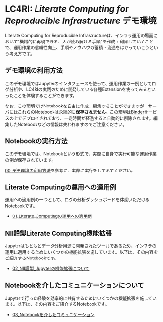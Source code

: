 # LC4RI: *Literate Computing for Reproducible Infrastructure* デモ環境

Literate Computing for Reproducible Infrastructureは、インフラ運用の場面において"機械的に再現できる、人が読み解ける手順"を作成・利用していくことで、運用作業の信頼性向上、手順やノウハウの蓄積・流通をはかっていこうという考え方です。

## デモ環境の利用方法

このデモ環境ではJupyterのインタフェースを使って、運用作業の一例としてログ分析や、LC4RIの実践のために開発している各種Extensionを使ってみるといったことを体験することができます。

なお、この環境ではNotebookを自由に作成、編集することができますが、サーバにはこれらのNotebookは永続的に**保存されません**。この環境は[Binder](https://mybinder.readthedocs.io/en/latest/)サービスの上でデプロイされており、一定時間が経過すると自動的に削除されます。編集したNotebookなどの情報は失われますのでご注意ください。



## Notebookの実行方法

このデモ環境では、Notebookという形式で、実際に自身で実行可能な運用作業の例が保存されています。

[00_デモ環境の利用方法](00_デモ環境の利用方法.ipynb)を参考に、実際に実行をしてみてください。


## Literate Computingの運用への適用例

運用への適用例の一つとして、ログの分析ダッシュボードを体感いただけるNotebookです。

* [01_Literate_Computingの運用への適用例](01_Literate_Computingの運用への適用例.ipynb)


## NII謹製Literate Computing機能拡張
Jupyterはもともとデータ分析用途に開発されたツールであるため、インフラの運用に適用するためにいくつかの機能拡張を施しています。以下は、その内容をご紹介するNotebookです。

* [02_NII謹製_Jupyterの機能拡張について](02_NII謹製_Jupyterの機能拡張について.ipynb)


## Notebookを介したコミュニケーションについて

Jupyterで行った経験を効率的に共有するためにいくつかの機能拡張を施しています。以下は、その内容をご紹介するNotebookです。

* [03_Notebookを介したコミュニケーション](03_Notebookを介したコミュニケーション.ipynb)
